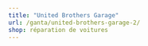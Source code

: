 ```yaml
---
title: "United Brothers Garage"
url: /ganta/united-brothers-garage-2/
shop: réparation de voitures
---
```

